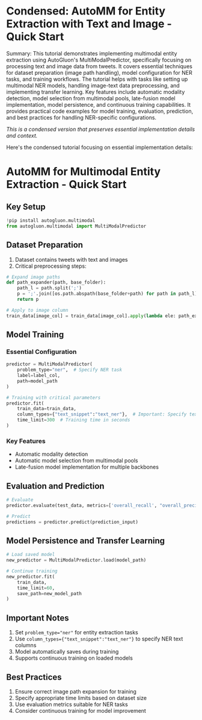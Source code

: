 # Condensed: AutoMM for Entity Extraction with Text and Image - Quick Start

Summary: This tutorial demonstrates implementing multimodal entity extraction using AutoGluon's MultiModalPredictor, specifically focusing on processing text and image data from tweets. It covers essential techniques for dataset preparation (image path handling), model configuration for NER tasks, and training workflows. The tutorial helps with tasks like setting up multimodal NER models, handling image-text data preprocessing, and implementing transfer learning. Key features include automatic modality detection, model selection from multimodal pools, late-fusion model implementation, model persistence, and continuous training capabilities. It provides practical code examples for model training, evaluation, prediction, and best practices for handling NER-specific configurations.

*This is a condensed version that preserves essential implementation details and context.*

Here's the condensed tutorial focusing on essential implementation details:

# AutoMM for Multimodal Entity Extraction - Quick Start

## Key Setup
```python
!pip install autogluon.multimodal
from autogluon.multimodal import MultiModalPredictor
```

## Dataset Preparation
1. Dataset contains tweets with text and images
2. Critical preprocessing steps:

```python
# Expand image paths
def path_expander(path, base_folder):
    path_l = path.split(';')
    p = ';'.join([os.path.abspath(base_folder+path) for path in path_l])
    return p

# Apply to image column
train_data[image_col] = train_data[image_col].apply(lambda ele: path_expander(ele, base_folder=dataset_path))
```

## Model Training

### Essential Configuration
```python
predictor = MultiModalPredictor(
    problem_type="ner",  # Specify NER task
    label=label_col,
    path=model_path
)

# Training with critical parameters
predictor.fit(
    train_data=train_data,
    column_types={"text_snippet":"text_ner"},  # Important: Specify text_ner column type
    time_limit=300  # Training time in seconds
)
```

### Key Features
- Automatic modality detection
- Automatic model selection from multimodal pools
- Late-fusion model implementation for multiple backbones

## Evaluation and Prediction
```python
# Evaluate
predictor.evaluate(test_data, metrics=['overall_recall', "overall_precision", "overall_f1"])

# Predict
predictions = predictor.predict(prediction_input)
```

## Model Persistence and Transfer Learning
```python
# Load saved model
new_predictor = MultiModalPredictor.load(model_path)

# Continue training
new_predictor.fit(
    train_data, 
    time_limit=60,
    save_path=new_model_path
)
```

## Important Notes
1. Set `problem_type="ner"` for entity extraction tasks
2. Use `column_types={"text_snippet":"text_ner"}` to specify NER text columns
3. Model automatically saves during training
4. Supports continuous training on loaded models

## Best Practices
1. Ensure correct image path expansion for training
2. Specify appropriate time limits based on dataset size
3. Use evaluation metrics suitable for NER tasks
4. Consider continuous training for model improvement